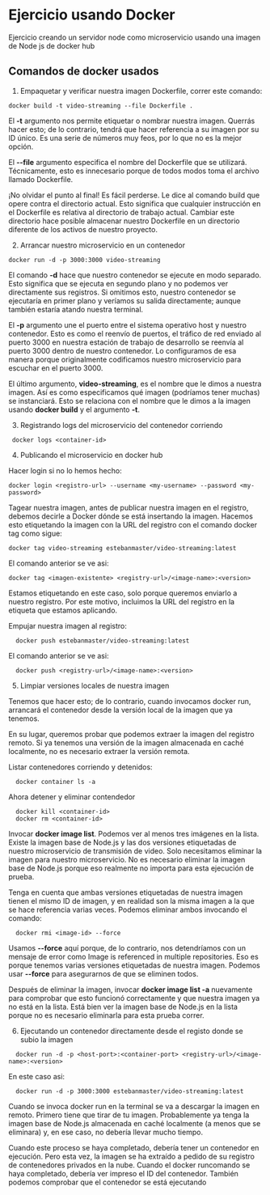 # Ejercicio usando Docker

Ejercicio creando un servidor node como microservicio usando una imagen de Node js de docker hub

## Comandos de docker usados

1. Empaquetar y verificar nuestra imagen Dockerfile, correr este comando:

```docker
docker build -t video-streaming --file Dockerfile .
```

El **-t** argumento nos permite etiquetar o nombrar nuestra imagen. Querrás hacer esto; de lo contrario, tendrá que hacer referencia a su imagen por su ID único. Es una serie de números muy feos, por lo que no es la mejor opción.

El **--file** argumento especifica el nombre del Dockerfile que se utilizará. Técnicamente, esto es innecesario porque de todos modos toma el archivo llamado Dockerfile.

¡No olvidar el punto al final! Es fácil perderse. Le dice al comando build que opere contra el directorio actual. Esto significa que cualquier instrucción en el Dockerfile es relativa al directorio de trabajo actual. Cambiar este directorio hace posible almacenar nuestro Dockerfile en un directorio diferente de los activos de nuestro proyecto.

2. Arrancar nuestro microservicio en un contenedor

```docker
docker run -d -p 3000:3000 video-streaming
```

El comando **-d** hace que nuestro contenedor se ejecute en modo separado. Esto significa que se ejecuta en segundo plano y no podemos ver directamente sus registros. Si omitimos esto, nuestro contenedor se ejecutaría en primer plano y veríamos su salida directamente; aunque también estaría atando nuestra terminal.

El **-p** argumento une el puerto entre el sistema operativo host y nuestro contenedor. Esto es como el reenvío de puertos, el tráfico de red enviado al puerto 3000 en nuestra estación de trabajo de desarrollo se reenvía al puerto 3000 dentro de nuestro contenedor. Lo configuramos de esa manera porque originalmente codificamos nuestro microservicio para escuchar en el puerto 3000.

El último argumento, **video-streaming**, es el nombre que le dimos a nuestra imagen. Así es como especificamos qué imagen (podríamos tener muchas) se instanciará. Esto se relaciona con el nombre que le dimos a la imagen usando **docker build** y el argumento **-t**.

3. Registrando logs del microservicio del contenedor corriendo

```docker
 docker logs <container-id>
```

4. Publicando el microservicio en docker hub

Hacer login si no lo hemos hecho:

```docker
docker login <registro-url> --username <my-username> --password <my-password>
```

Tagear nuestra imagen, antes de publicar nuestra imagen en el registro, debemos decirle a Docker dónde se está insertando la imagen. Hacemos esto etiquetando la imagen con la URL del registro con el comando docker tag como sigue:

```docker
docker tag video-streaming estebanmaster/video-streaming:latest
```

El comando anterior se ve asi:

```docker
docker tag <imagen-existente> <registry-url>/<image-name>:<version>
```

Estamos etiquetando en este caso, solo porque queremos enviarlo a nuestro registro. Por este motivo, incluimos la URL del registro en la etiqueta que estamos aplicando.

Empujar nuestra imagen al registro:

```docker
  docker push estebanmaster/video-streaming:latest
```

El comando anterior se ve asi:

```docker
  docker push <registry-url>/<image-name>:<version>
```

5. Limpiar versiones locales de nuestra imagen

Tenemos que hacer esto; de lo contrario, cuando invocamos docker run, arrancará el contenedor desde la versión local de la imagen que ya tenemos.

En su lugar, queremos probar que podemos extraer la imagen del registro remoto. Si ya tenemos una versión de la imagen almacenada en caché localmente, no es necesario extraer la versión remota.

Listar contenedores corriendo y detenidos:

```docker
  docker container ls -a
```

Ahora detener y eliminar contendedor

```docker
  docker kill <container-id>
  docker rm <container-id>
```

Invocar **docker image list**. Podemos ver al menos tres imágenes en la lista. Existe la imagen base de Node.js y las dos versiones etiquetadas de nuestro microservicio de transmisión de video. Solo necesitamos eliminar la imagen para nuestro microservicio. No es necesario eliminar la imagen base de Node.js porque eso realmente no importa para esta ejecución de prueba.

Tenga en cuenta que ambas versiones etiquetadas de nuestra imagen tienen el mismo ID de imagen, y en realidad son la misma imagen a la que se hace referencia varias veces. Podemos eliminar ambos invocando el comando:

```docker
  docker rmi <image-id> --force
```

Usamos **--force** aquí porque, de lo contrario, nos detendríamos con un mensaje de error como Image is referenced in multiple repositories. Eso es porque tenemos varias versiones etiquetadas de nuestra imagen. Podemos usar **--force** para asegurarnos de que se eliminen todos.

Después de eliminar la imagen, invocar **docker image list -a** nuevamente para comprobar que esto funcionó correctamente y que nuestra imagen ya no está en la lista. Está bien ver la imagen base de Node.js en la lista porque no es necesario eliminarla para esta prueba correr.

6. Ejecutando un contenedor directamente desde el registo donde se subio la imagen

```docker
  docker run -d -p <host-port>:<container-port> <registry-url>/<image-name>:<version>
```

En este caso asi:

```docker
  docker run -d -p 3000:3000 estebanmaster/video-streaming:latest
```

Cuando se invoca docker run en la terminal se va a descargar la imagen en remoto. Primero tiene que tirar de tu imagen. Probablemente ya tenga la imagen base de Node.js almacenada en caché localmente (a menos que se eliminara) y, en ese caso, no debería llevar mucho tiempo.

Cuando este proceso se haya completado, debería tener un contenedor en ejecución. Pero esta vez, la imagen se ha extraído a pedido de su registro de contenedores privados en la nube. Cuando el docker runcomando se haya completado, debería ver impreso el ID del contenedor. También podemos comprobar que el contenedor se está ejecutando
